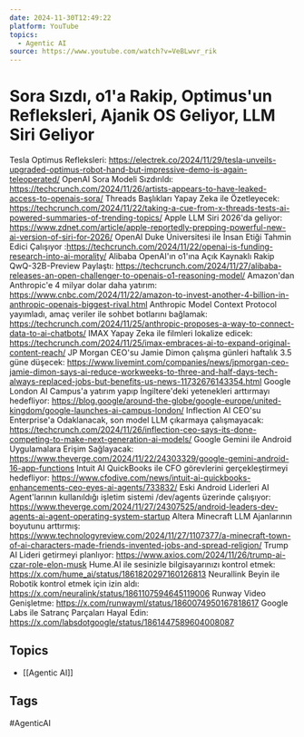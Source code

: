 ```yaml
---
date: 2024-11-30T12:49:22
platform: YouTube
topics:
  - Agentic AI
source: https://www.youtube.com/watch?v=VeBLwvr_rik
---
```

# Sora Sızdı, o1'a Rakip, Optimus'un Refleksleri, Ajanik OS Geliyor, LLM Siri Geliyor

Tesla Optimus Refleksleri: https://electrek.co/2024/11/29/tesla-unveils-upgraded-optimus-robot-hand-but-impressive-demo-is-again-teleoperated/
OpenAI Sora Modeli Sızdırıldı: https://techcrunch.com/2024/11/26/artists-appears-to-have-leaked-access-to-openais-sora/
Threads Başlıkları Yapay Zeka ile Özetleyecek: https://techcrunch.com/2024/11/22/taking-a-cue-from-x-threads-tests-ai-powered-summaries-of-trending-topics/
Apple LLM Siri 2026'da geliyor: https://www.zdnet.com/article/apple-reportedly-prepping-powerful-new-ai-version-of-siri-for-2026/
OpenAI Duke Üniversitesi ile İnsan Etiği Tahmin Edici Çalışıyor :https://techcrunch.com/2024/11/22/openai-is-funding-research-into-ai-morality/
Alibaba OpenAI'ın o1'ına Açık Kaynaklı Rakip QwQ-32B-Preview Paylaştı: https://techcrunch.com/2024/11/27/alibaba-releases-an-open-challenger-to-openais-o1-reasoning-model/
Amazon'dan Anthropic'e 4 milyar dolar daha yatırım: https://www.cnbc.com/2024/11/22/amazon-to-invest-another-4-billion-in-anthropic-openais-biggest-rival.html
Anthropic Model Context Protocol yayımladı, amaç veriler ile sohbet botlarını bağlamak: https://techcrunch.com/2024/11/25/anthropic-proposes-a-way-to-connect-data-to-ai-chatbots/
IMAX Yapay Zeka ile filmleri lokalize edicek: https://techcrunch.com/2024/11/25/imax-embraces-ai-to-expand-original-content-reach/
JP Morgan CEO'su Jamie Dimon çalışma günleri haftalık 3.5 güne düşecek: https://www.livemint.com/companies/news/jpmorgan-ceo-jamie-dimon-says-ai-reduce-workweeks-to-three-and-half-days-tech-always-replaced-jobs-but-benefits-us-news-11732676143354.html
Google London AI Campus'a yatırım yapıp İngiltere'deki yetenekleri arttırmayı hedefliyor: https://blog.google/around-the-globe/google-europe/united-kingdom/google-launches-ai-campus-london/
Inflection AI CEO'su Enterprise'a Odaklanacak, son model LLM çıkarmaya çalışmayacak: https://techcrunch.com/2024/11/26/inflection-ceo-says-its-done-competing-to-make-next-generation-ai-models/
Google Gemini ile Android Uygulamalara Erişim Sağlayacak: https://www.theverge.com/2024/11/22/24303329/google-gemini-android-16-app-functions
Intuit AI QuickBooks ile CFO görevlerini gerçekleştirmeyi hedefliyor: https://www.cfodive.com/news/intuit-ai-quickbooks-enhancements-ceo-eyes-ai-agents/733832/
Eski Android Liderleri AI Agent'larının kullanıldığı işletim sistemi /dev/agents üzerinde çalışıyor: https://www.theverge.com/2024/11/27/24307525/android-leaders-dev-agents-ai-agent-operating-system-startup
Altera Minecraft LLM Ajanlarının boyutunu arttırmış: https://www.technologyreview.com/2024/11/27/1107377/a-minecraft-town-of-ai-characters-made-friends-invented-jobs-and-spread-religion/
Trump AI Lideri getirmeyi planlıyor: https://www.axios.com/2024/11/26/trump-ai-czar-role-elon-musk
Hume.AI ile sesinizle bilgisayarınızı kontrol etmek: https://x.com/hume_ai/status/1861820297160126813
Neurallink Beyin ile Robotik kontrol etmek için izin aldı: https://x.com/neuralink/status/1861107594645119006
Runway Video Genişletme: https://x.com/runwayml/status/1860074950167818617
Google Labs ile Satranç Parçaları Hayal Edin: https://x.com/labsdotgoogle/status/1861447589604008087

## Topics
- [[Agentic AI]]

## Tags
#AgenticAI